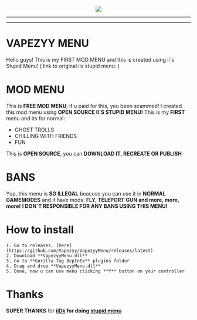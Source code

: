<p align="center">
  <a href="#"><img src="https://i.imgur.com/fqV7yh3.png"></a>
</p>

---



---

# VAPEZYY MENU

Hello guys! This is my FIRST MOD MENU and this is created using ii`s Stupid Menu!
( link to original iis stupid menu: )

# MOD MENU

This is **FREE MOD MENU**, if u paid for this, you been scammed!
I created this mod menu using **OPEN SOURCE II`S STUPID MENU!** This is my **FIRST** menu and its for normal:
- GHOST TROLLS
- CHILLING WITH FRIENDS
- FUN

This is **OPEN SOURCE**, you can **DOWNLOAD IT, RECREATE OR PUBLISH**

# BANS

Yup, this menu is **SO ILLEGAL** beacuse you can use it in **NORMAL GAMEMODES** and it have mods: **FLY, TELEPORT GUN and more, more, more!**
**I DON`T RESPONSIBLE FOR ANY BANS USING THIS MENU!**

# How to install

<div class="howtoinstall">


    1. Go to releases, [here](https://github.com/Vapezyy/VapezyyMenu/releases/latest)
    2. Download **VapezyyMenu.dll**
    3. Go to **Gorilla Tag BepInEx** plugins folder
    4. Drag and drop **VapezyyMenu.dll**
    5. Done, now u can use menu clicking **Y** button on your controller
</div>

# Thanks

**SUPER THANKS** for **[iiDk](https://linktr.ee/iiWasHere) for doing [stupid menu](https://github.com/iiDk-the-actual/iis.Stupid.Menu)**